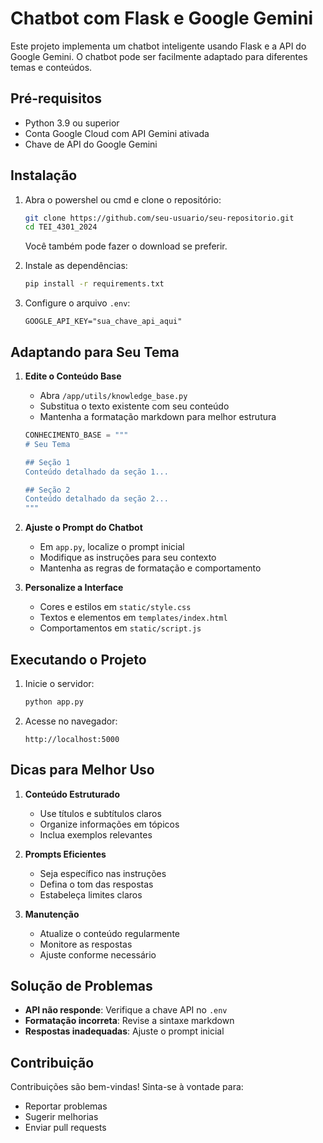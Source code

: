 # Chatbot com Flask e Google Gemini

Este projeto implementa um chatbot inteligente usando Flask e a API do Google Gemini. O chatbot pode ser facilmente adaptado para diferentes temas e conteúdos.

## Pré-requisitos

- Python 3.9 ou superior
- Conta Google Cloud com API Gemini ativada
- Chave de API do Google Gemini

## Instalação

1. Abra o powershel ou cmd e clone o repositório:
   ```bash
   git clone https://github.com/seu-usuario/seu-repositorio.git
   cd TEI_4301_2024
   ```
   Você também pode fazer o download se preferir.

2. Instale as dependências:
   ```bash
   pip install -r requirements.txt
   ```

3. Configure o arquivo `.env`:
   ```plaintext
   GOOGLE_API_KEY="sua_chave_api_aqui"
   ```

## Adaptando para Seu Tema

1. **Edite o Conteúdo Base**
   - Abra `/app/utils/knowledge_base.py`
   - Substitua o texto existente com seu conteúdo
   - Mantenha a formatação markdown para melhor estrutura
   ```python
   CONHECIMENTO_BASE = """
   # Seu Tema

   ## Seção 1
   Conteúdo detalhado da seção 1...

   ## Seção 2
   Conteúdo detalhado da seção 2...
   """
   ```

2. **Ajuste o Prompt do Chatbot**
   - Em `app.py`, localize o prompt inicial
   - Modifique as instruções para seu contexto
   - Mantenha as regras de formatação e comportamento

3. **Personalize a Interface**
   - Cores e estilos em `static/style.css`
   - Textos e elementos em `templates/index.html`
   - Comportamentos em `static/script.js`

## Executando o Projeto

1. Inicie o servidor:
   ```bash
   python app.py
   ```

2. Acesse no navegador:
   ```
   http://localhost:5000
   ```

## Dicas para Melhor Uso

1. **Conteúdo Estruturado**
   - Use títulos e subtítulos claros
   - Organize informações em tópicos
   - Inclua exemplos relevantes

2. **Prompts Eficientes**
   - Seja específico nas instruções
   - Defina o tom das respostas
   - Estabeleça limites claros

3. **Manutenção**
   - Atualize o conteúdo regularmente
   - Monitore as respostas
   - Ajuste conforme necessário

## Solução de Problemas

- **API não responde**: Verifique a chave API no `.env`
- **Formatação incorreta**: Revise a sintaxe markdown
- **Respostas inadequadas**: Ajuste o prompt inicial

## Contribuição

Contribuições são bem-vindas! Sinta-se à vontade para:
- Reportar problemas
- Sugerir melhorias
- Enviar pull requests

